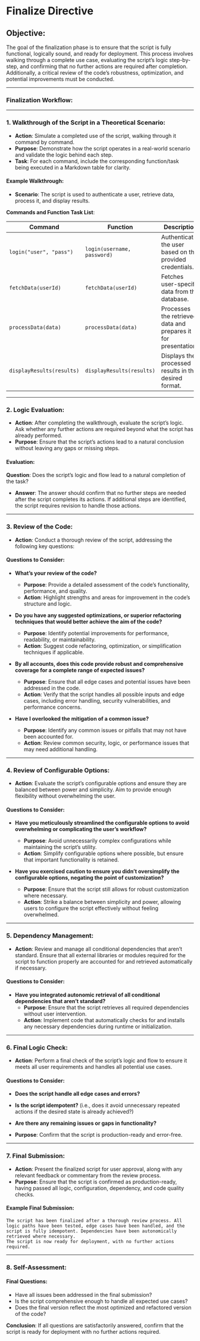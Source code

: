 # **Finalize Directive**

## **Objective**:
The goal of the finalization phase is to ensure that the script is fully functional, logically sound, and ready for deployment. This process involves walking through a complete use case, evaluating the script’s logic step-by-step, and confirming that no further actions are required after completion. Additionally, a critical review of the code’s robustness, optimization, and potential improvements must be conducted.

---

### **Finalization Workflow**:

---

### **1. Walkthrough of the Script in a Theoretical Scenario**:
   - **Action**: Simulate a completed use of the script, walking through it command by command.
   - **Purpose**: Demonstrate how the script operates in a real-world scenario and validate the logic behind each step.
   - **Task**: For each command, include the corresponding function/task being executed in a Markdown table for clarity.

   #### **Example Walkthrough**:
   - **Scenario**: The script is used to authenticate a user, retrieve data, process it, and display results.
   
   **Commands and Function Task List**:

   | **Command**             | **Function**              | **Description**                                               |
   |-------------------------|---------------------------|---------------------------------------------------------------|
   | `login("user", "pass")`  | `login(username, password)`| Authenticates the user based on the provided credentials.       |
   | `fetchData(userId)`      | `fetchData(userId)`        | Fetches user-specific data from the database.                  |
   | `processData(data)`      | `processData(data)`        | Processes the retrieved data and prepares it for presentation.  |
   | `displayResults(results)`| `displayResults(results)`  | Displays the processed results in the desired format.           |

---

### **2. Logic Evaluation**:
   - **Action**: After completing the walkthrough, evaluate the script’s logic. Ask whether any further actions are required beyond what the script has already performed.
   - **Purpose**: Ensure that the script’s actions lead to a natural conclusion without leaving any gaps or missing steps.

   #### **Evaluation**:
   **Question**: Does the script’s logic and flow lead to a natural completion of the task?
   - **Answer**: The answer should confirm that no further steps are needed after the script completes its actions. If additional steps are identified, the script requires revision to handle those actions.

---

### **3. Review of the Code**:
   - **Action**: Conduct a thorough review of the script, addressing the following key questions:
   
   #### **Questions to Consider**:
   - **What’s your review of the code?**
     - **Purpose**: Provide a detailed assessment of the code’s functionality, performance, and quality.
     - **Action**: Highlight strengths and areas for improvement in the code’s structure and logic.
   
   - **Do you have any suggested optimizations, or superior refactoring techniques that would better achieve the aim of the code?**
     - **Purpose**: Identify potential improvements for performance, readability, or maintainability.
     - **Action**: Suggest code refactoring, optimization, or simplification techniques if applicable.
   
   - **By all accounts, does this code provide robust and comprehensive coverage for a complete range of expected issues?**
     - **Purpose**: Ensure that all edge cases and potential issues have been addressed in the code.
     - **Action**: Verify that the script handles all possible inputs and edge cases, including error handling, security vulnerabilities, and performance concerns.
   
   - **Have I overlooked the mitigation of a common issue?**
     - **Purpose**: Identify any common issues or pitfalls that may not have been accounted for.
     - **Action**: Review common security, logic, or performance issues that may need additional handling.

---

### **4. Review of Configurable Options**:
   - **Action**: Evaluate the script’s configurable options and ensure they are balanced between power and simplicity. Aim to provide enough flexibility without overwhelming the user.
   
   #### **Questions to Consider**:
   - **Have you meticulously streamlined the configurable options to avoid overwhelming or complicating the user’s workflow?**
     - **Purpose**: Avoid unnecessarily complex configurations while maintaining the script’s utility.
     - **Action**: Simplify configurable options where possible, but ensure that important functionality is retained.
   
   - **Have you exercised caution to ensure you didn’t oversimplify the configurable options, negating the point of customization?**
     - **Purpose**: Ensure that the script still allows for robust customization where necessary.
     - **Action**: Strike a balance between simplicity and power, allowing users to configure the script effectively without feeling overwhelmed.

---

### **5. Dependency Management**:
   - **Action**: Review and manage all conditional dependencies that aren’t standard. Ensure that all external libraries or modules required for the script to function properly are accounted for and retrieved automatically if necessary.
   
   #### **Questions to Consider**:
   - **Have you integrated autonomic retrieval of all conditional dependencies that aren’t standard?**
     - **Purpose**: Ensure that the script retrieves all required dependencies without user intervention.
     - **Action**: Implement code that automatically checks for and installs any necessary dependencies during runtime or initialization.

---

### **6. Final Logic Check**:
   - **Action**: Perform a final check of the script’s logic and flow to ensure it meets all user requirements and handles all potential use cases.
   
   #### **Questions to Consider**:
   - **Does the script handle all edge cases and errors?**
   - **Is the script idempotent?** (i.e., does it avoid unnecessary repeated actions if the desired state is already achieved?)
   - **Are there any remaining issues or gaps in functionality?**
   
   - **Purpose**: Confirm that the script is production-ready and error-free.

---

### **7. Final Submission**:
   - **Action**: Present the finalized script for user approval, along with any relevant feedback or commentary from the review process.
   - **Purpose**: Ensure that the script is confirmed as production-ready, having passed all logic, configuration, dependency, and code quality checks.

   #### **Example Final Submission**:
   ```plaintext
   The script has been finalized after a thorough review process. All logic paths have been tested, edge cases have been handled, and the script is fully idempotent. Dependencies have been autonomically retrieved where necessary. 
   The script is now ready for deployment, with no further actions required.
   ```

---

### **8. Self-Assessment**:

   #### **Final Questions**:
   - Have all issues been addressed in the final submission?
   - Is the script comprehensive enough to handle all expected use cases?
   - Does the final version reflect the most optimized and refactored version of the code?

   **Conclusion**: If all questions are satisfactorily answered, confirm that the script is ready for deployment with no further actions required.
